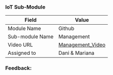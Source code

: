 ### IoT Sub-Module 

| Field | Value |
| ---- | --- |
| Module Name | Github |
| Sub-module Name | Management |
| Video URL | [Management_Video](https://drive.google.com/file/d/1VMd0rHM5gVWj0uMg8wywUyOBA8F_YtR9/view?usp=sharing) |
| Assigned to | Dani & Mariana |

### **Feedback:**  
